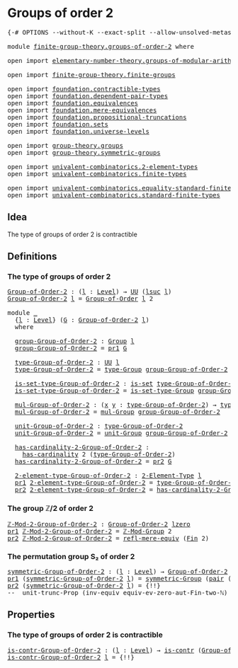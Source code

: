 # Groups of order 2

<pre class="Agda"><a id="30" class="Symbol">{-#</a> <a id="34" class="Keyword">OPTIONS</a> <a id="42" class="Pragma">--without-K</a> <a id="54" class="Pragma">--exact-split</a> <a id="68" class="Pragma">--allow-unsolved-metas</a> <a id="91" class="Symbol">#-}</a>

<a id="96" class="Keyword">module</a> <a id="103" href="finite-group-theory.groups-of-order-2.html" class="Module">finite-group-theory.groups-of-order-2</a> <a id="141" class="Keyword">where</a>

<a id="148" class="Keyword">open</a> <a id="153" class="Keyword">import</a> <a id="160" href="elementary-number-theory.groups-of-modular-arithmetic.html" class="Module">elementary-number-theory.groups-of-modular-arithmetic</a>

<a id="215" class="Keyword">open</a> <a id="220" class="Keyword">import</a> <a id="227" href="finite-group-theory.finite-groups.html" class="Module">finite-group-theory.finite-groups</a>

<a id="262" class="Keyword">open</a> <a id="267" class="Keyword">import</a> <a id="274" href="foundation.contractible-types.html" class="Module">foundation.contractible-types</a>
<a id="304" class="Keyword">open</a> <a id="309" class="Keyword">import</a> <a id="316" href="foundation.dependent-pair-types.html" class="Module">foundation.dependent-pair-types</a>
<a id="348" class="Keyword">open</a> <a id="353" class="Keyword">import</a> <a id="360" href="foundation.equivalences.html" class="Module">foundation.equivalences</a>
<a id="384" class="Keyword">open</a> <a id="389" class="Keyword">import</a> <a id="396" href="foundation.mere-equivalences.html" class="Module">foundation.mere-equivalences</a>
<a id="425" class="Keyword">open</a> <a id="430" class="Keyword">import</a> <a id="437" href="foundation.propositional-truncations.html" class="Module">foundation.propositional-truncations</a>
<a id="474" class="Keyword">open</a> <a id="479" class="Keyword">import</a> <a id="486" href="foundation.sets.html" class="Module">foundation.sets</a>
<a id="502" class="Keyword">open</a> <a id="507" class="Keyword">import</a> <a id="514" href="foundation.universe-levels.html" class="Module">foundation.universe-levels</a>

<a id="542" class="Keyword">open</a> <a id="547" class="Keyword">import</a> <a id="554" href="group-theory.groups.html" class="Module">group-theory.groups</a>
<a id="574" class="Keyword">open</a> <a id="579" class="Keyword">import</a> <a id="586" href="group-theory.symmetric-groups.html" class="Module">group-theory.symmetric-groups</a>

<a id="617" class="Keyword">open</a> <a id="622" class="Keyword">import</a> <a id="629" href="univalent-combinatorics.2-element-types.html" class="Module">univalent-combinatorics.2-element-types</a>
<a id="669" class="Keyword">open</a> <a id="674" class="Keyword">import</a> <a id="681" href="univalent-combinatorics.finite-types.html" class="Module">univalent-combinatorics.finite-types</a>

<a id="719" class="Keyword">open</a> <a id="724" class="Keyword">import</a> <a id="731" href="univalent-combinatorics.equality-standard-finite-types.html" class="Module">univalent-combinatorics.equality-standard-finite-types</a>
<a id="786" class="Keyword">open</a> <a id="791" class="Keyword">import</a> <a id="798" href="univalent-combinatorics.standard-finite-types.html" class="Module">univalent-combinatorics.standard-finite-types</a>
</pre>
## Idea

The type of groups of order 2 is contractible

## Definitions

### The type of groups of order 2

<pre class="Agda"><a id="Group-of-Order-2"></a><a id="964" href="finite-group-theory.groups-of-order-2.html#964" class="Function">Group-of-Order-2</a> <a id="981" class="Symbol">:</a> <a id="983" class="Symbol">(</a><a id="984" href="finite-group-theory.groups-of-order-2.html#984" class="Bound">l</a> <a id="986" class="Symbol">:</a> <a id="988" href="Agda.Primitive.html#597" class="Postulate">Level</a><a id="993" class="Symbol">)</a> <a id="995" class="Symbol">→</a> <a id="997" href="foundation-core.universe-levels.html#222" class="Primitive">UU</a> <a id="1000" class="Symbol">(</a><a id="1001" href="Agda.Primitive.html#780" class="Primitive">lsuc</a> <a id="1006" href="finite-group-theory.groups-of-order-2.html#984" class="Bound">l</a><a id="1007" class="Symbol">)</a>
<a id="1009" href="finite-group-theory.groups-of-order-2.html#964" class="Function">Group-of-Order-2</a> <a id="1026" href="finite-group-theory.groups-of-order-2.html#1026" class="Bound">l</a> <a id="1028" class="Symbol">=</a> <a id="1030" href="finite-group-theory.finite-groups.html#2126" class="Function">Group-of-Order</a> <a id="1045" href="finite-group-theory.groups-of-order-2.html#1026" class="Bound">l</a> <a id="1047" class="Number">2</a>

<a id="1050" class="Keyword">module</a> <a id="1057" href="finite-group-theory.groups-of-order-2.html#1057" class="Module">_</a>
  <a id="1061" class="Symbol">{</a><a id="1062" href="finite-group-theory.groups-of-order-2.html#1062" class="Bound">l</a> <a id="1064" class="Symbol">:</a> <a id="1066" href="Agda.Primitive.html#597" class="Postulate">Level</a><a id="1071" class="Symbol">}</a> <a id="1073" class="Symbol">(</a><a id="1074" href="finite-group-theory.groups-of-order-2.html#1074" class="Bound">G</a> <a id="1076" class="Symbol">:</a> <a id="1078" href="finite-group-theory.groups-of-order-2.html#964" class="Function">Group-of-Order-2</a> <a id="1095" href="finite-group-theory.groups-of-order-2.html#1062" class="Bound">l</a><a id="1096" class="Symbol">)</a>
  <a id="1100" class="Keyword">where</a>

  <a id="1109" href="finite-group-theory.groups-of-order-2.html#1109" class="Function">group-Group-of-Order-2</a> <a id="1132" class="Symbol">:</a> <a id="1134" href="group-theory.groups.html#2398" class="Function">Group</a> <a id="1140" href="finite-group-theory.groups-of-order-2.html#1062" class="Bound">l</a>
  <a id="1144" href="finite-group-theory.groups-of-order-2.html#1109" class="Function">group-Group-of-Order-2</a> <a id="1167" class="Symbol">=</a> <a id="1169" href="foundation-core.dependent-pair-types.html#592" class="Field">pr1</a> <a id="1173" href="finite-group-theory.groups-of-order-2.html#1074" class="Bound">G</a>

  <a id="1178" href="finite-group-theory.groups-of-order-2.html#1178" class="Function">type-Group-of-Order-2</a> <a id="1200" class="Symbol">:</a> <a id="1202" href="foundation-core.universe-levels.html#222" class="Primitive">UU</a> <a id="1205" href="finite-group-theory.groups-of-order-2.html#1062" class="Bound">l</a>
  <a id="1209" href="finite-group-theory.groups-of-order-2.html#1178" class="Function">type-Group-of-Order-2</a> <a id="1231" class="Symbol">=</a> <a id="1233" href="group-theory.groups.html#2641" class="Function">type-Group</a> <a id="1244" href="finite-group-theory.groups-of-order-2.html#1109" class="Function">group-Group-of-Order-2</a>

  <a id="1270" href="finite-group-theory.groups-of-order-2.html#1270" class="Function">is-set-type-Group-of-Order-2</a> <a id="1299" class="Symbol">:</a> <a id="1301" href="foundation-core.sets.html#1099" class="Function">is-set</a> <a id="1308" href="finite-group-theory.groups-of-order-2.html#1178" class="Function">type-Group-of-Order-2</a>
  <a id="1332" href="finite-group-theory.groups-of-order-2.html#1270" class="Function">is-set-type-Group-of-Order-2</a> <a id="1361" class="Symbol">=</a> <a id="1363" href="group-theory.groups.html#2693" class="Function">is-set-type-Group</a> <a id="1381" href="finite-group-theory.groups-of-order-2.html#1109" class="Function">group-Group-of-Order-2</a>

  <a id="1407" href="finite-group-theory.groups-of-order-2.html#1407" class="Function">mul-Group-of-Order-2</a> <a id="1428" class="Symbol">:</a> <a id="1430" class="Symbol">(</a><a id="1431" href="finite-group-theory.groups-of-order-2.html#1431" class="Bound">x</a> <a id="1433" href="finite-group-theory.groups-of-order-2.html#1433" class="Bound">y</a> <a id="1435" class="Symbol">:</a> <a id="1437" href="finite-group-theory.groups-of-order-2.html#1178" class="Function">type-Group-of-Order-2</a><a id="1458" class="Symbol">)</a> <a id="1460" class="Symbol">→</a> <a id="1462" href="finite-group-theory.groups-of-order-2.html#1178" class="Function">type-Group-of-Order-2</a>
  <a id="1486" href="finite-group-theory.groups-of-order-2.html#1407" class="Function">mul-Group-of-Order-2</a> <a id="1507" class="Symbol">=</a> <a id="1509" href="group-theory.groups.html#2886" class="Function">mul-Group</a> <a id="1519" href="finite-group-theory.groups-of-order-2.html#1109" class="Function">group-Group-of-Order-2</a>

  <a id="1545" href="finite-group-theory.groups-of-order-2.html#1545" class="Function">unit-Group-of-Order-2</a> <a id="1567" class="Symbol">:</a> <a id="1569" href="finite-group-theory.groups-of-order-2.html#1178" class="Function">type-Group-of-Order-2</a>
  <a id="1593" href="finite-group-theory.groups-of-order-2.html#1545" class="Function">unit-Group-of-Order-2</a> <a id="1615" class="Symbol">=</a> <a id="1617" href="group-theory.groups.html#3677" class="Function">unit-Group</a> <a id="1628" href="finite-group-theory.groups-of-order-2.html#1109" class="Function">group-Group-of-Order-2</a>

  <a id="1654" href="finite-group-theory.groups-of-order-2.html#1654" class="Function">has-cardinality-2-Group-of-Order-2</a> <a id="1689" class="Symbol">:</a>
    <a id="1695" href="univalent-combinatorics.finite-types.html#4443" class="Function">has-cardinality</a> <a id="1711" class="Number">2</a> <a id="1713" class="Symbol">(</a><a id="1714" href="finite-group-theory.groups-of-order-2.html#1178" class="Function">type-Group-of-Order-2</a><a id="1735" class="Symbol">)</a>
  <a id="1739" href="finite-group-theory.groups-of-order-2.html#1654" class="Function">has-cardinality-2-Group-of-Order-2</a> <a id="1774" class="Symbol">=</a> <a id="1776" href="foundation-core.dependent-pair-types.html#604" class="Field">pr2</a> <a id="1780" href="finite-group-theory.groups-of-order-2.html#1074" class="Bound">G</a>

  <a id="1785" href="finite-group-theory.groups-of-order-2.html#1785" class="Function">2-element-type-Group-of-Order-2</a> <a id="1817" class="Symbol">:</a> <a id="1819" href="univalent-combinatorics.2-element-types.html#4709" class="Function">2-Element-Type</a> <a id="1834" href="finite-group-theory.groups-of-order-2.html#1062" class="Bound">l</a>
  <a id="1838" href="foundation-core.dependent-pair-types.html#592" class="Field">pr1</a> <a id="1842" href="finite-group-theory.groups-of-order-2.html#1785" class="Function">2-element-type-Group-of-Order-2</a> <a id="1874" class="Symbol">=</a> <a id="1876" href="finite-group-theory.groups-of-order-2.html#1178" class="Function">type-Group-of-Order-2</a>
  <a id="1900" href="foundation-core.dependent-pair-types.html#604" class="Field">pr2</a> <a id="1904" href="finite-group-theory.groups-of-order-2.html#1785" class="Function">2-element-type-Group-of-Order-2</a> <a id="1936" class="Symbol">=</a> <a id="1938" href="finite-group-theory.groups-of-order-2.html#1654" class="Function">has-cardinality-2-Group-of-Order-2</a>
</pre>
### The group ℤ/2 of order 2

<pre class="Agda"><a id="ℤ-Mod-2-Group-of-Order-2"></a><a id="2016" href="finite-group-theory.groups-of-order-2.html#2016" class="Function">ℤ-Mod-2-Group-of-Order-2</a> <a id="2041" class="Symbol">:</a> <a id="2043" href="finite-group-theory.groups-of-order-2.html#964" class="Function">Group-of-Order-2</a> <a id="2060" href="Agda.Primitive.html#764" class="Primitive">lzero</a>
<a id="2066" href="foundation-core.dependent-pair-types.html#592" class="Field">pr1</a> <a id="2070" href="finite-group-theory.groups-of-order-2.html#2016" class="Function">ℤ-Mod-2-Group-of-Order-2</a> <a id="2095" class="Symbol">=</a> <a id="2097" href="elementary-number-theory.groups-of-modular-arithmetic.html#991" class="Function">ℤ-Mod-Group</a> <a id="2109" class="Number">2</a>
<a id="2111" href="foundation-core.dependent-pair-types.html#604" class="Field">pr2</a> <a id="2115" href="finite-group-theory.groups-of-order-2.html#2016" class="Function">ℤ-Mod-2-Group-of-Order-2</a> <a id="2140" class="Symbol">=</a> <a id="2142" href="foundation.mere-equivalences.html#1762" class="Function">refl-mere-equiv</a> <a id="2158" class="Symbol">(</a><a id="2159" href="univalent-combinatorics.standard-finite-types.html#2085" class="Function">Fin</a> <a id="2163" class="Number">2</a><a id="2164" class="Symbol">)</a>
</pre>
### The permutation group S₂ of order 2

<pre class="Agda"><a id="symmetric-Group-of-Order-2"></a><a id="2220" href="finite-group-theory.groups-of-order-2.html#2220" class="Function">symmetric-Group-of-Order-2</a> <a id="2247" class="Symbol">:</a> <a id="2249" class="Symbol">(</a><a id="2250" href="finite-group-theory.groups-of-order-2.html#2250" class="Bound">l</a> <a id="2252" class="Symbol">:</a> <a id="2254" href="Agda.Primitive.html#597" class="Postulate">Level</a><a id="2259" class="Symbol">)</a> <a id="2261" class="Symbol">→</a> <a id="2263" href="finite-group-theory.groups-of-order-2.html#964" class="Function">Group-of-Order-2</a> <a id="2280" href="finite-group-theory.groups-of-order-2.html#2250" class="Bound">l</a>
<a id="2282" href="foundation-core.dependent-pair-types.html#592" class="Field">pr1</a> <a id="2286" class="Symbol">(</a><a id="2287" href="finite-group-theory.groups-of-order-2.html#2220" class="Function">symmetric-Group-of-Order-2</a> <a id="2314" href="finite-group-theory.groups-of-order-2.html#2314" class="Bound">l</a><a id="2315" class="Symbol">)</a> <a id="2317" class="Symbol">=</a> <a id="2319" href="group-theory.symmetric-groups.html#3441" class="Function">symmetric-Group</a> <a id="2335" class="Symbol">(</a><a id="2336" href="foundation-core.dependent-pair-types.html#575" class="InductiveConstructor">pair</a> <a id="2341" class="Symbol">(</a><a id="2342" href="univalent-combinatorics.standard-finite-types.html#2999" class="Function">raise-Fin</a> <a id="2352" href="finite-group-theory.groups-of-order-2.html#2314" class="Bound">l</a> <a id="2354" class="Number">2</a><a id="2355" class="Symbol">)</a> <a id="2357" class="Hole">{!!}</a><a id="2361" class="Symbol">)</a>
<a id="2363" href="foundation-core.dependent-pair-types.html#604" class="Field">pr2</a> <a id="2367" class="Symbol">(</a><a id="2368" href="finite-group-theory.groups-of-order-2.html#2220" class="Function">symmetric-Group-of-Order-2</a> <a id="2395" href="finite-group-theory.groups-of-order-2.html#2395" class="Bound">l</a><a id="2396" class="Symbol">)</a> <a id="2398" class="Symbol">=</a> <a id="2400" class="Hole">{!!}</a>
<a id="2405" class="Comment">--  unit-trunc-Prop (inv-equiv equiv-ev-zero-aut-Fin-two-ℕ)</a>
</pre>
## Properties

### The type of groups of order 2 is contractible

<pre class="Agda"><a id="is-contr-Group-of-Order-2"></a><a id="2544" href="finite-group-theory.groups-of-order-2.html#2544" class="Function">is-contr-Group-of-Order-2</a> <a id="2570" class="Symbol">:</a> <a id="2572" class="Symbol">(</a><a id="2573" href="finite-group-theory.groups-of-order-2.html#2573" class="Bound">l</a> <a id="2575" class="Symbol">:</a> <a id="2577" href="Agda.Primitive.html#597" class="Postulate">Level</a><a id="2582" class="Symbol">)</a> <a id="2584" class="Symbol">→</a> <a id="2586" href="foundation-core.contractible-types.html#925" class="Function">is-contr</a> <a id="2595" class="Symbol">(</a><a id="2596" href="finite-group-theory.groups-of-order-2.html#964" class="Function">Group-of-Order-2</a> <a id="2613" href="finite-group-theory.groups-of-order-2.html#2573" class="Bound">l</a><a id="2614" class="Symbol">)</a>
<a id="2616" href="finite-group-theory.groups-of-order-2.html#2544" class="Function">is-contr-Group-of-Order-2</a> <a id="2642" href="finite-group-theory.groups-of-order-2.html#2642" class="Bound">l</a> <a id="2644" class="Symbol">=</a> <a id="2646" class="Hole">{!!}</a>
</pre>
